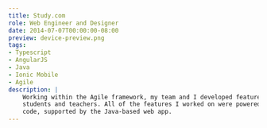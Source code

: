 ```yaml
---
title: Study.com
role: Web Engineer and Designer
date: 2014-07-07T00:00:00-08:00
preview: device-preview.png
tags:
- Typescript
- AngularJS
- Java
- Ionic Mobile
- Agile
description: |
    Working within the Agile framework, my team and I developed features that were build for the
    students and teachers. All of the features I worked on were powered by Angular front-end
    code, supported by the Java-based web app.
---
```


